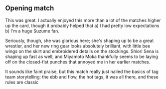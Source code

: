 ## Opening match

This was great. I actually enjoyed this more than a lot of the matches higher up the card, though it probably helped that a) I had pretty low expectations b) I'm a huge Suzume fan.

Seriously, though, she was glorious here; she's shaping up to be a great wrestler, and her new ring gear looks absolutely brilliant, with little bee wings on the skirt and embroidered details on the stockings. Shiori Sena is shaping up fast as well, and Miyamoto Moka thankfully seems to be laying off on the closed-fist punches that annoyed me in her earlier matches.

It sounds like faint praise, but this match really just nailed the basics of tag team storytelling: the ebb and flow, the hot tags, it was all there, and these rules are classic 